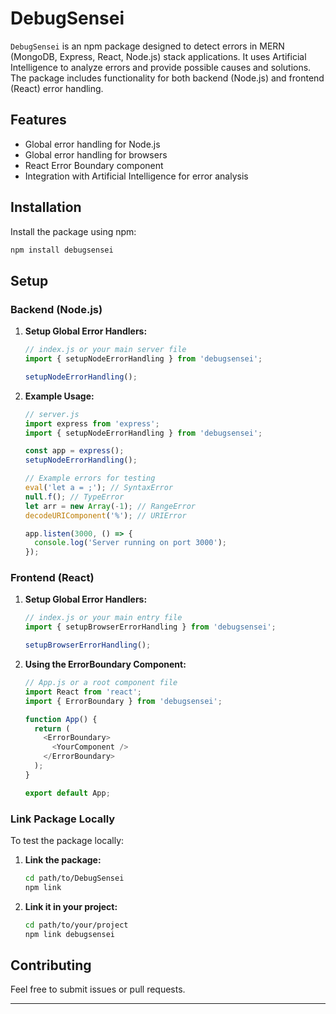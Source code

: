 ﻿
# DebugSensei
`DebugSensei` is an npm package designed to detect errors in MERN (MongoDB, Express, React, Node.js) stack applications. It uses Artificial Intelligence to analyze errors and provide possible causes and solutions. The package includes functionality for both backend (Node.js) and frontend (React) error handling.

## Features

- Global error handling for Node.js
- Global error handling for browsers
- React Error Boundary component
- Integration with Artificial Intelligence for error analysis

## Installation

Install the package using npm:

```sh
npm install debugsensei
```

## Setup

### Backend (Node.js)

1. **Setup Global Error Handlers:**

   ```js
   // index.js or your main server file
   import { setupNodeErrorHandling } from 'debugsensei';

   setupNodeErrorHandling();
   ```

2. **Example Usage:**

   ```js
   // server.js
   import express from 'express';
   import { setupNodeErrorHandling } from 'debugsensei';

   const app = express();
   setupNodeErrorHandling();

   // Example errors for testing
   eval('let a = ;'); // SyntaxError
   null.f(); // TypeError
   let arr = new Array(-1); // RangeError
   decodeURIComponent('%'); // URIError

   app.listen(3000, () => {
     console.log('Server running on port 3000');
   });
   ```

### Frontend (React)

1. **Setup Global Error Handlers:**

   ```js
   // index.js or your main entry file
   import { setupBrowserErrorHandling } from 'debugsensei';

   setupBrowserErrorHandling();
   ```

2. **Using the ErrorBoundary Component:**

   ```js
   // App.js or a root component file
   import React from 'react';
   import { ErrorBoundary } from 'debugsensei';

   function App() {
     return (
       <ErrorBoundary>
         <YourComponent />
       </ErrorBoundary>
     );
   }

   export default App;
   ```

### Link Package Locally

To test the package locally:

1. **Link the package:**

   ```sh
   cd path/to/DebugSensei
   npm link
   ```

2. **Link it in your project:**

   ```sh
   cd path/to/your/project
   npm link debugsensei
   ```

## Contributing

Feel free to submit issues or pull requests.

---
